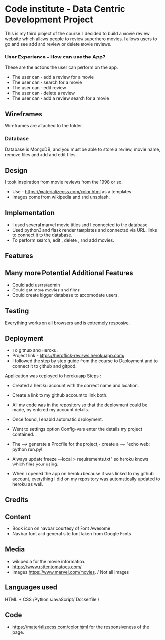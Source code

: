 # Code institute - Data Centric Development Project


This is my third project of the course.
I decided to build a movie review website which allows people to review superhero movies.
I allows users to go and see add and review or delete movie reviews.


### User Experience -  How can use the App?

These are the actions the user can perform on the app.


* The user can - add a review for a movie
* The user can - search for a movie
* The user can - edit review
* The user can - delete a review
* The user can - add a review search for a movie



## Wireframes

Wireframes are attached to the folder

### Database

Database is MongoDB, and you must be able to store a review, movie name, remove files and add and edit files.

## Design

I took inspiration from movie reviews from the 1998 or so.
* Use - https://materializecss.com/color.html as a templates.
* Images come from wikipedia and and unsplash.


## Implementation
* I used several marvel movie titles and I connected to the database. 
* Used python3 and flask render tamplates and connected via URL_links to connect it to the database.
* To perform search, edit , delete , and add movies.



## Features

## Many more Potential Additional Features

* Could add users/admin
* Could get more movies and films
* Could create bigger database to accomodate users.

## Testing

Everything works on all browsers and is extremely resposive.



## Deployment
* To github and Heroku.
* Project link - https://heroflick-reviews.herokuapp.com/
* I followed the step by step guide from the course to Deployment and to connect it to github and gitpod.

Application was deployed to herokuapp
Steps :

* Created a heroku account with the correct name and location.
* Create a link to my github account to link both.
* All my code was in the repository so that the deployment could be made, by entered my account details.
* Once found, I enabld automatic deployment.
* Went to settings option Config-vars enter the details my project contained.
* The --> generate a Procfile for the project,- create a -->  "echo web: python run.py!
* Always update freeze --local > requirements.txt" so heroku knows which files your using.

* When i opened the app on heroku because it was linked to my github account, everything I did on my repository
was automatically updated to heroku as well.



## Credits

## Content

* Book icon on navbar courtesy of Font Awesome
* Navbar font and general site font taken from Google Fonts

## Media

* wikipedia for the movie information.
* https://www.rottentomatoes.com/
* Images https://www.marvel.com/movies. / Not all images

## Languages used 
HTML + CSS /Python /JavaScript/ Dockerfile /

## Code 

* https://materializecss.com/color.html for the responsiveness of the page.
